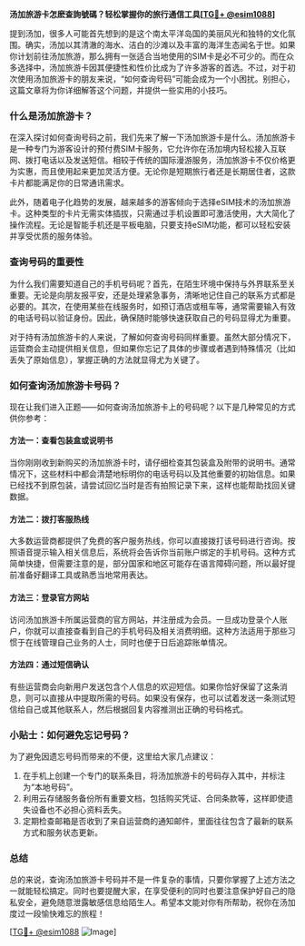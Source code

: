 **汤加旅游卡怎麽查詢號碼？轻松掌握你的旅行通信工具[[TG💪+ @esim1088](https://t.me/s/esim1088)]**

提到汤加，很多人可能首先想到的是这个南太平洋岛国的美丽风光和独特的文化氛围。确实，汤加以其清澈的海水、洁白的沙滩以及丰富的海洋生态闻名于世。如果你计划前往汤加旅游，那么拥有一张适合当地使用的SIM卡是必不可少的。而在众多选择中，汤加旅游卡因其便捷性和性价比成为了许多游客的首选。不过，对于初次使用汤加旅游卡的朋友来说，“如何查询号码”可能会成为一个小困扰。别担心，这篇文章将为你详细解答这个问题，并提供一些实用的小技巧。

### 什么是汤加旅游卡？

在深入探讨如何查询号码之前，我们先来了解一下汤加旅游卡是什么。汤加旅游卡是一种专门为游客设计的预付费SIM卡服务，它允许你在汤加境内轻松接入互联网、拨打电话以及发送短信。相较于传统的国际漫游服务，汤加旅游卡不仅价格更为实惠，而且使用起来更加灵活方便。无论你是短期旅行者还是长期居住者，这款卡片都能满足你的日常通讯需求。

此外，随着电子化趋势的发展，越来越多的游客倾向于选择eSIM技术的汤加旅游卡。这种类型的卡片无需实体插拔，只需通过手机设置即可激活使用，大大简化了操作流程。无论是智能手机还是平板电脑，只要支持eSIM功能，都可以轻松安装并享受优质的服务体验。

### 查询号码的重要性

为什么我们需要知道自己的手机号码呢？首先，在陌生环境中保持与外界联系至关重要。无论是向朋友报平安，还是处理紧急事务，清晰地记住自己的联系方式都是必要的。其次，在使用某些在线服务时，如预订酒店或租车等，通常需要输入有效的电话号码以验证身份。因此，确保随时能够快速获取自己的号码显得尤为重要。

对于持有汤加旅游卡的人来说，了解如何查询号码同样重要。虽然大部分情况下，运营商会主动提供相关信息，但如果你忘记了具体的步骤或者遇到特殊情况（比如丢失了原始信息），掌握正确的方法就显得尤为关键了。

### 如何查询汤加旅游卡号码？

现在让我们进入正题——如何查询汤加旅游卡上的号码呢？以下是几种常见的方式供你参考：

#### 方法一：查看包装盒或说明书
当你刚刚收到新购买的汤加旅游卡时，请仔细检查其包装盒及附带的说明书。通常情况下，这些材料中都会清楚地标明你的电话号码以及其他重要的初始信息。如果已经找不到原包装，请尝试回忆当时是否有拍照记录下来，这样也能帮助找回关键数据。

#### 方法二：拨打客服热线
大多数运营商都提供了免费的客户服务热线，你可以直接拨打该号码进行咨询。按照语音提示输入相关信息后，系统将会告诉你当前账户绑定的手机号码。这种方式简单快捷，但需要注意的是，部分国家和地区可能存在语言障碍问题，所以最好提前准备好翻译工具或熟悉当地常用表达。

#### 方法三：登录官方网站
访问汤加旅游卡所属运营商的官方网站，并注册成为会员。一旦成功登录个人账户，你就可以直接查看到自己的手机号码及相关消费明细。这种方法适用于那些习惯于在线管理自己业务的人士，同时也便于日后追踪账单情况。

#### 方法四：通过短信确认
有些运营商会向新用户发送包含个人信息的欢迎短信。如果你恰好保留了这条消息，则可以直接从中提取所需的号码。如果没有保存，也可以试着发送一条测试短信给自己或其他联系人，然后根据回复内容推测出正确的号码格式。

### 小贴士：如何避免忘记号码？

为了避免因遗忘号码而带来的不便，这里给大家几点建议：
1. 在手机上创建一个专门的联系条目，将汤加旅游卡的号码存入其中，并标注为“本地号码”。
2. 利用云存储服务备份所有重要文档，包括购买凭证、合同条款等，这样即使遗失设备也不必担心资料丢失。
3. 定期检查邮箱是否收到了来自运营商的通知邮件，里面往往包含了最新的联系方式和服务状态更新。

### 总结

总的来说，查询汤加旅游卡号码并不是一件复杂的事情，只要你掌握了上述方法之一就能轻松搞定。同时也要提醒大家，在享受便利的同时也要注意保护好自己的隐私安全，避免随意泄露敏感信息给陌生人。希望本文能对你有所帮助，祝你在汤加度过一段愉快难忘的旅程！

[[TG💪+ @esim1088](https://t.me/s/esim1088) ![Image](https://i.postimg.cc/4NQfJmqS/Snipaste-2025-05-13-00-14-12.png)]